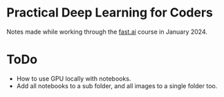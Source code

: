 # Practical Deep Learning for Coders
Notes made while working through the [fast.ai](https://course.fast.ai/) course in January 2024.

# ToDo

- How to use GPU locally with notebooks.
- Add all notebooks to a sub folder, and all images to a single folder too.
